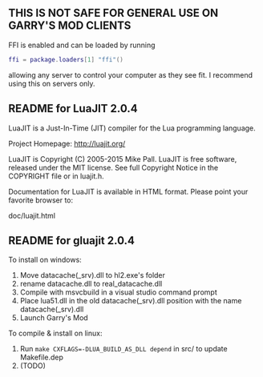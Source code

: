 THIS IS NOT SAFE FOR GENERAL USE ON GARRY'S MOD CLIENTS
-------------------------------------------------------

FFI is enabled and can be loaded by running
```lua
ffi = package.loaders[1] "ffi"()
```
allowing any server to control your computer as they see fit. I recommend using this on servers only.

README for LuaJIT 2.0.4
-----------------------

LuaJIT is a Just-In-Time (JIT) compiler for the Lua programming language.

Project Homepage: http://luajit.org/

LuaJIT is Copyright (C) 2005-2015 Mike Pall.
LuaJIT is free software, released under the MIT license.
See full Copyright Notice in the COPYRIGHT file or in luajit.h.

Documentation for LuaJIT is available in HTML format.
Please point your favorite browser to:

 doc/luajit.html



README for gluajit 2.0.4
------------------------

To install on windows:

1. Move datacache(\_srv).dll to hl2.exe's folder
2. rename datacache.dll to real_datacache.dll
3. Compile with msvcbuild in a visual studio command prompt
4. Place lua51.dll in the old datacache(\_srv).dll position with the name datacache(\_srv).dll
5. Launch Garry's Mod


To compile & install on linux:

1. Run `make CXFLAGS=-DLUA_BUILD_AS_DLL depend` in src/ to update Makefile.dep
2. (TODO)
